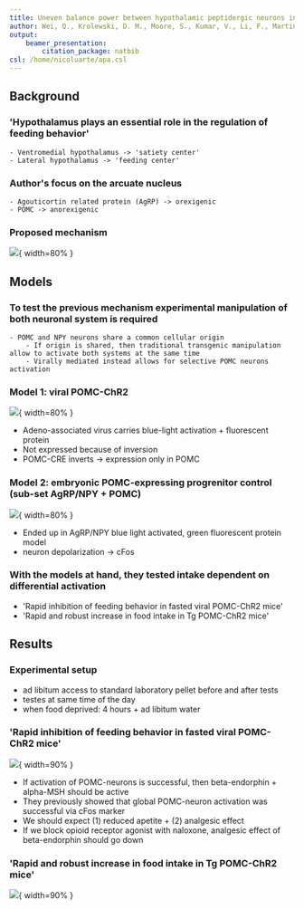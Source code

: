 ```yaml
---
title: Uneven balance power between hypothalamic peptidergic neurons in the control of feeding
author: Wei, Q., Krolewski, D. M., Moore, S., Kumar, V., Li, F., Martin, B., Tomer, R., Murphy, G. G., Deisseroth, K., Watson, S. J., & Akil, H. (2018). Uneven balance of power between hypothalamic peptidergic neurons in the control of feeding. Proceedings of the National Academy of Sciences, 115(40), E9489–E9498. https://doi.org/10.1073/pnas.1802237115
output:
	beamer_presentation:
		citation_package: natbib
csl: /home/nicoluarte/apa.csl
---
```


## Background

### 'Hypothalamus plays an essential role in the regulation of feeding behavior'
	- Ventromedial hypothalamus -> 'satiety center'
	- Lateral hypothalamus -> 'feeding center'

### Author's focus on the arcuate nucleus
	- Agouticortin related protein (AgRP) -> orexigenic
	- POMC -> anorexigenic

### Proposed mechanism
![](/home/nicoluarte/Downloads/mechanism.png){ width=80% }

## Models

### To test the previous mechanism experimental manipulation of both neuronal system is required

	- POMC and NPY neurons share a common cellular origin
		- If origin is shared, then traditional transgenic manipulation allow to activate both systems at the same time
		- Virally mediated instead allows for selective POMC neurons activation


### Model 1: viral POMC-ChR2
![](/home/nicoluarte/Downloads/cre2.png){ width=80% }

- Adeno-associated virus carries blue-light activation + fluorescent protein
- Not expressed because of inversion
- POMC-CRE inverts -> expression only in POMC


### Model 2: embryonic POMC-expressing progrenitor control (sub-set AgRP/NPY + POMC)
![](/home/nicoluarte/Downloads/cre.png){ width=80% }

- Ended up in AgRP/NPY blue light activated, green fluorescent protein model
- neuron depolarization -> cFos

### With the models at hand, they tested intake dependent on differential activation

- 'Rapid inhibition of feeding behavior in fasted viral POMC-ChR2 mice'
- 'Rapid and robust increase in food intake in Tg POMC-ChR2 mice'


## Results

### Experimental setup

- ad libitum access to standard laboratory pellet before and after tests
- testes at same time of the day
- when food deprived: 4 hours + ad libitum water

### 'Rapid inhibition of feeding behavior in fasted viral POMC-ChR2 mice'
![](/home/nicoluarte/Downloads/exp1.png){ width=90% }

- If activation of POMC-neurons is successful, then beta-endorphin + alpha-MSH should be active
- They previously showed that global POMC-neuron activation was successful via cFos marker
- We should expect (1) reduced apetite + (2) analgesic effect
- If we block opioid receptor agonist with naloxone, analgesic effect of beta-endorphin should go down

### 'Rapid and robust increase in food intake in Tg POMC-ChR2 mice'
![](/home/nicoluarte/Downloads/exptg.png){ width=90% }


